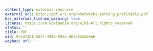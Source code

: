 ```yaml
---
content_type: external-resource
external_url: http://pdf.wri.org/whatworks_serving_profitably.pdf
has_external_license_warning: true
license: https://en.wikipedia.org/wiki/All_rights_reserved
status: ''
title: PDF
uid: 0dcd73b1-5524-4093-84a2-d6fc9a520eb6
wayback_url: ''
---
```

